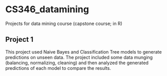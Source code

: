 # CS346_datamining
Projects for data mining course (capstone course; in R)

## Project 1

This project used Naive Bayes and Classification Tree models to generate predictions on unseen data. The project included some data munging (balancing, normalizing, cleaning) and then analyzed the generated predictions of each model to compare the results.
